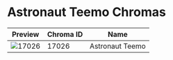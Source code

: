 # Astronaut Teemo Chromas

| Preview | Chroma ID | Name |
|---------|-----------|------|
| ![17026](https://raw.communitydragon.org/latest/plugins/rcp-be-lol-game-data/global/default/v1/champion-chroma-images/17/17026.png) | 17026 | Astronaut Teemo |